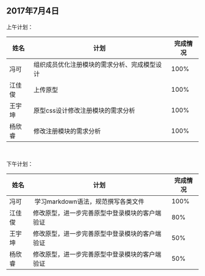 ## 2017年7月4日

上午计划：

姓名 | 计划 | 完成情况
----|------|----
冯可 | 组织成员优化注册模块的需求分析、完成模型设计  | 100%
江佳俊 | 上传原型 | 100%
王宇坤 | 原型css设计修改注册模块的需求分析 | 100%
杨欣睿 | 修改注册模块的需求分析 | 100%

<br/>

下午计划：

姓名 | 计划 | 完成情况
----|------|----
冯可  |  学习markdown语法，规范撰写各类文件 | 100%
江佳俊 | 修改原型，进一步完善原型中登录模块的客户端验证 | 80%
王宇坤 | 修改原型，进一步完善原型中登录模块的客户端验证 | 50%
杨欣睿 | 修改原型，进一步完善原型中登录模块的客户端验证 | 50%



